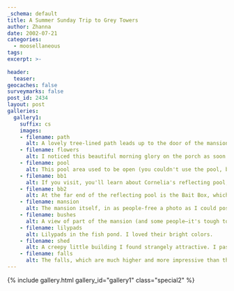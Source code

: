 ```yaml
---
_schema: default
title: A Summer Sunday Trip to Grey Towers
author: Zhanna
date: 2002-07-21
categories:
  - moosellaneous
tags:
excerpt: >- 
  
header:
  teaser:
geocaches: false
surveymarks: false
post_id: 2434
layout: post  
galleries:
  gallery1:
    suffix: cs
    images:
    - filename: path
      alt: A lovely tree-lined path leads up to the door of the mansion. If you tour the house, you will enter through this door, but you may not notice the path unless you cross the road (walking away from the mansion), and go down the steps.    
    - filename: flowers
      alt: I noticed this beautiful morning glory on the porch as soon as I arrived. I'm glad I took the photo then, because when we returned later on, the blossom had wilted.
    - filename: pool
      alt: This pool area used to be open (you couldn't use the pool, but you could go sit beside it). I remember eating my lunch there once. Now it's all overgrown, and you can't go inside. I'm guessing they have big plans for this spot, but just haven't worked on it yet.     
    - filename: bb1 
      alt: If you visit, you'll learn about Cornelia's reflecting pool, which was built so that it appears longer than it is when viewed from this end (it's 18 inches wide at the near end and only 10 inches wide at the far end).
    - filename: bb2
      alt: At the far end of the reflecting pool is the Bait Box, which was built as a playhouse for Gifford Pinchot's son and is now used as a meeting room.    
    - filename: mansion
      alt: The mansion itself, in as people-free a photo as I could possibly manage on that day.
    - filename: bushes
      alt: A view of part of the mansion (and some people—it's tough to avoid people on a Summer weekend!) from down in the yard. Those are some massive bushes!          
    - filename: lilypads
      alt: Lilypads in the fish pond. I loved their bright colors.
    - filename: shed
      alt: A creepy little building I found strangely attractive. I passed by it on the way to the falls.    
    - filename: falls
      alt: The falls, which are much higher and more impressive than they appear here. They are located just a short walk through the woods from the mansion.               
---
```


{% include gallery.html gallery_id="gallery1" class="special2" %}